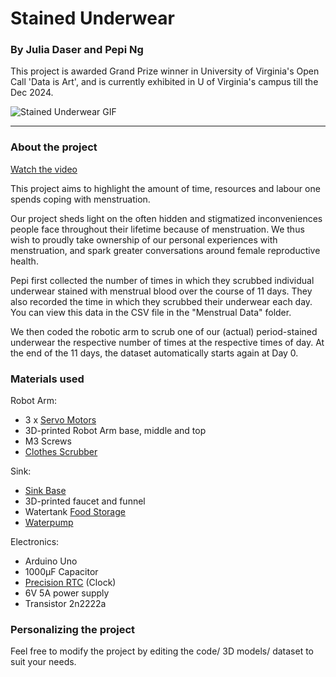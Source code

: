 # Stained Underwear
### By Julia Daser and Pepi Ng

This project is awarded Grand Prize winner in University of Virginia's Open Call 'Data is Art', and is currently exhibited in U of Virginia's campus till the Dec 2024. 

![Stained Underwear GIF](/../main/Pictures/StainedUnderwear.gif)

-------

### About the project

[Watch the video](https://www.youtube.com/watch?v=LS9jGnWLb5s)


This project aims to highlight the amount of time, resources and labour one spends coping with menstruation.

Our project sheds light on the often hidden and stigmatized inconveniences people face throughout their lifetime because of menstruation. We thus wish to proudly take ownership of our personal experiences with menstruation, and spark greater conversations around female reproductive health.

Pepi first collected the number of times in which they scrubbed individual underwear stained with menstrual blood over the course of 11 days. They also recorded the time in which they scrubbed their underwear each day. You can view this data in the CSV file in the "Menstrual Data" folder.

We then coded the robotic arm to scrub one of our (actual) period-stained underwear the respective number of times at the respective times of day. At the end of the 11 days, the dataset automatically starts again at Day 0. 



### Materials used

Robot Arm:
- 3 x [Servo Motors](https://www.hiwonder.com/products/ld-220mg?_pos=1&_sid=52fc990bb&_ss=r)
- 3D-printed Robot Arm base, middle and top
- M3 Screws
- [Clothes Scrubber](https://www.amazon.com/gp/product/B0CSWVYRTL/ref=ewc_pr_img_1?smid=A2RP8HJO7IWQV2&psc=1)

Sink:
- [Sink Base](https://www.amazon.com/gp/product/B0BXDFKQ64/ref=ppx_yo_dt_b_asin_title_o00_s00?ie=UTF8&psc=1)
- 3D-printed faucet and funnel
- Watertank [Food Storage](https://www.amazon.com/gp/product/B0030MY2Y0/ref=ewc_pr_img_1?smid=ATVPDKIKX0DER&th=1)
- [Waterpump](https://www.amazon.com/Gikfun-Aquarium-Cooled-Diaphragm-EK1856/dp/B0744FWNFR/ref=sr_1_5?crid=35G0B6BWP11VX&dib=eyJ2IjoiMSJ9.AeqwuWdXSo5mNlvZ-V17twYPzyWmoKGJN0sZCKfRIEsvE3sSj7gWo3HBJ8JQzxkeEbzO2A8LcjjFTio4UXofJvTXtnjIJM9G-S5e_zHfbelCDdq-CBy3z0SFmTOn8zT6F5bsNJMMG3UanXf2B0-QRaSsZVyrxWimbsE_UsvEiHZPcTBeib2UOcmA7TDit80Pb-aLm8PudrMfrvLA2o6fZhdL9nmohLsCAOTRYRsR-F525Jj60Mw0aydU0FNTJmq1779qKETsideS6IRPJP81QPuEyM2unHuod37HwgbApLU.UlgXSGfk-KaNS3FfTCm5_uDEnlStndBpEpA6KhcQ4zE&dib_tag=se&keywords=6V+dc+water+pump&qid=1711735510&sprefix=6v+dc+water+pump%2Caps%2C74&sr=8-5)

Electronics:
- Arduino Uno
- 1000μF Capacitor
- [Precision RTC](https://www.adafruit.com/product/5188) (Clock)
- 6V 5A power supply
- Transistor 2n2222a


### Personalizing the project
Feel free to modify the project by editing the code/ 3D models/ dataset to suit your needs.

